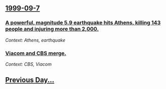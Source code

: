 ## [1999-09-7](/news/1999/09/7/index.md)

### [ A powerful, magnitude 5.9 earthquake hits Athens, killing 143 people and injuring more than 2,000.](/news/1999/09/7/a-powerful-magnitude-5-9-earthquake-hits-athens-killing-143-people-and-injuring-more-than-2-000.md)
_Context: Athens, earthquake_

### [ Viacom and CBS merge.](/news/1999/09/7/viacom-and-cbs-merge.md)
_Context: CBS, Viacom_

## [Previous Day...](/news/1999/09/6/index.md)

